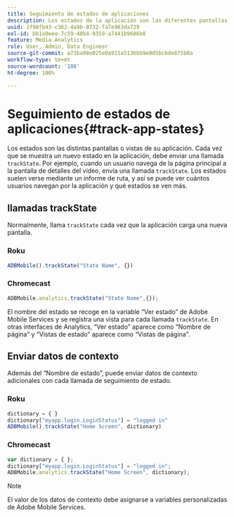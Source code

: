 ```yaml
---
title: Seguimiento de estados de aplicaciones
description: Los estados de la aplicación son las diferentes pantallas o vistas de su aplicación. Obtenga información sobre cómo rastrear el estado de la aplicación en la aplicación mediante la llamada trackState.
uuid: 2f98fb43-c362-4a9b-8732-fa7e963da729
exl-id: bb1e0eee-7c59-40b4-9359-a7441b9686b8
feature: Media Analytics
role: User, Admin, Data Engineer
source-git-commit: a73ba98e025e0a915a5136bb9e0d5bcbde875b0a
workflow-type: tm+mt
source-wordcount: '188'
ht-degree: 100%

---
```


# Seguimiento de estados de aplicaciones{#track-app-states}

Los estados son las distintas pantallas o vistas de su aplicación. Cada vez que se muestra un nuevo estado en la aplicación, debe enviar una llamada `trackState`. Por ejemplo, cuando un usuario navega de la página principal a la pantalla de detalles del vídeo, envía una llamada `trackState`. Los estados suelen verse mediante un informe de ruta, y así se puede ver cuántos usuarios navegan por la aplicación y qué estados se ven más.

## llamadas trackState

Normalmente, llama `trackState` cada vez que la aplicación carga una nueva pantalla.

### Roku

```js
ADBMobile().trackState("State Name", {})
```

### Chromecast

```js
ADBMobile.analytics.trackState("State Name",{});
```

El nombre del estado se recoge en la variable “Ver estado” de Adobe Mobile Services y se registra una vista para cada llamada `trackState`. En otras interfaces de Analytics, “Ver estado” aparece como “Nombre de página” y “Vistas de estado” aparece como “Vistas de página”.

## Enviar datos de contexto

Además del “Nombre de estado”, puede enviar datos de contexto adicionales con cada llamada de seguimiento de estado.

### Roku

```js
dictionary = { } 
dictionary["myapp.login.LoginStatus"] = "logged in"  
ADBMobile().trackState("Home Screen", dictionary)
```

### Chromecast

```js
var dictionary = { }; 
dictionary["myapp.login.LoginStatus"] = "logged in"; 
ADBMobile.analytics.trackState("Home Screen", dictionary); 
```

>[!NOTE]
>
>El valor de los datos de contexto debe asignarse a variables personalizadas de Adobe Mobile Services.
